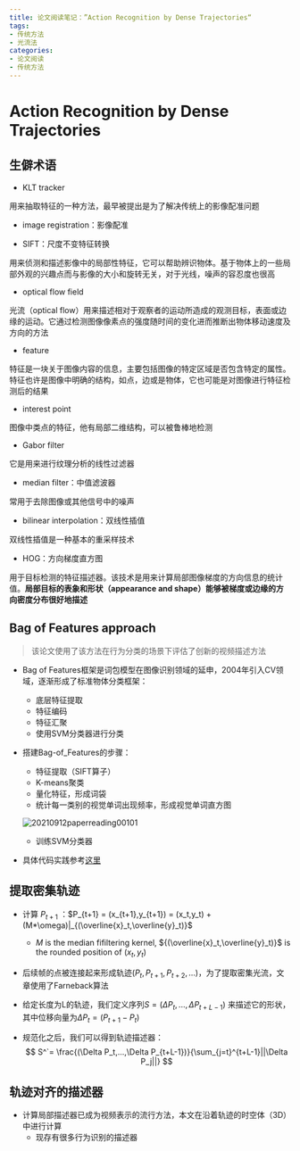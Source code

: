 ```yaml
---
title: 论文阅读笔记：”Action Recognition by Dense Trajectories“
tags: 
- 传统方法
- 光流法
categories:
- 论文阅读
- 传统方法
---
```


# Action Recognition by Dense Trajectories

## 生僻术语

- KLT tracker

用来抽取特征的一种方法，最早被提出是为了解决传统上的影像配准问题

- image registration：影像配准

- SIFT：尺度不变特征转换

用来侦测和描述影像中的局部性特征，它可以帮助辨识物体。基于物体上的一些局部外观的兴趣点而与影像的大小和旋转无关，对于光线，噪声的容忍度也很高

- optical flow field

光流（optical flow）用来描述相对于观察者的运动所造成的观测目标，表面或边缘的运动。它通过检测图像像素点的强度随时间的变化进而推断出物体移动速度及方向的方法

- feature

特征是一块关于图像内容的信息，主要包括图像的特定区域是否包含特定的属性。特征也许是图像中明确的结构，如点，边或是物体，它也可能是对图像进行特征检测后的结果

-  interest point

图像中类点的特征，他有局部二维结构，可以被鲁棒地检测

-  Gabor filter

它是用来进行纹理分析的线性过滤器

- median filter：中值滤波器

常用于去除图像或其他信号中的噪声

- bilinear interpolation：双线性插值

双线性插值是一种基本的重采样技术

- HOG：方向梯度直方图

用于目标检测的特征描述器。该技术是用来计算局部图像梯度的方向信息的统计值。**局部目标的表象和形状（appearance and shape）能够被梯度或边缘的方向密度分布很好地描述**

## Bag of Features approach	

> 该论文使用了该方法在行为分类的场景下评估了创新的视频描述方法

- Bag of Features框架是词包模型在图像识别领域的延申，2004年引入CV领域，逐渐形成了标准物体分类框架：

  - 底层特征提取
  - 特征编码
  - 特征汇聚
  - 使用SVM分类器进行分类

- 搭建Bag-of_Features的步骤：

  - 特征提取（SIFT算子）
  - K-means聚类
  - 量化特征，形成词袋
  - 统计每一类别的视觉单词出现频率，形成视觉单词直方图

  ![20210912paperreading00101](static\20210912paperreading00101.png)

  - 训练SVM分类器

- 具体代码实践参考[这里](https://www.cnblogs.com/skyfsm/p/8097397.html)

## 提取密集轨迹

- 计算 $P_{t+1}$ ：$P_{t+1} = (x_{t+1},y_{t+1}) = (x_t,y_t) + (M*\omega)|_{(\overline{x}_t,\overline{y}_t)}$

  - *M* is the median fifiltering kernel, ${(\overline{x}_t,\overline{y}_t)}$ is the rounded position of $(x_t,y_t)$

- 后续帧的点被连接起来形成轨迹$(P_t,P_{t+1},P_{t+2},...)$，为了提取密集光流，文章使用了Farneback算法

- 给定长度为L的轨迹，我们定义序列$S=(\Delta P_t,...,\Delta P_{t+L-1})$ 来描述它的形状，其中位移向量为$\Delta P_t = (P_{t+1}-P_t)$

- 规范化之后，我们可以得到轨迹描述器：
  $$
  S^`= \frac{(\Delta P_t,...,\Delta P_{t+L-1})}{\sum_{j=t}^{t+L-1}||\Delta P_j||}
  $$

## 轨迹对齐的描述器

- 计算局部描述器已成为视频表示的流行方法，本文在沿着轨迹的时空体（3D）中进行计算
  - 现存有很多行为识别的描述器

